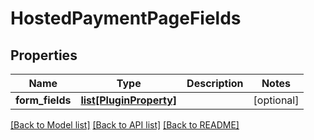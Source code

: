 # HostedPaymentPageFields

## Properties
Name | Type | Description | Notes
------------ | ------------- | ------------- | -------------
**form_fields** | [**list[PluginProperty]**](PluginProperty.md) |  | [optional] 

[[Back to Model list]](../README.md#documentation-for-models) [[Back to API list]](../README.md#documentation-for-api-endpoints) [[Back to README]](../README.md)

